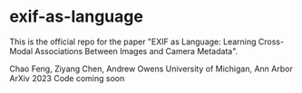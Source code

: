 # exif-as-language
This is the official repo for the paper "EXIF as Language: Learning Cross-Modal Associations Between Images and Camera Metadata".

Chao Feng, Ziyang Chen, Andrew Owens
University of Michigan, Ann Arbor
ArXiv 2023
Code coming soon
